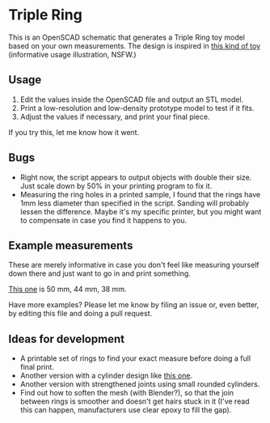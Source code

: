 # Triple Ring

This is an OpenSCAD schematic that generates a Triple Ring toy model based on your own measurements. The design is inspired in [this kind of toy][1] (informative usage illustration, NSFW.)

## Usage

 1. Edit the values inside the OpenSCAD file and output an STL model. 
 2. Print a low-resolution and low-density prototype model to test if it fits.
 3. Adjust the values if necessary, and print your final piece.

If you try this, let me know how it went.

## Bugs

 * Right now, the script appears to output objects with double their size. Just scale down by 50% in your printing program to fix it.
 * Measuring the ring holes in a printed sample, I found that the rings have 1mm less diameter than specified in the script. Sanding will probably lessen the difference. Maybe it's my specific printer, but you might want to compensate in case you find it happens to you.

## Example measurements

These are merely informative in case you don't feel like measuring yourself down there and just want to go in and print something.

[This one][2] is 50 mm, 44 mm, 38 mm.

Have more examples? Please let me know by filing an issue or, even better, by editing this file and doing a pull request.

## Ideas for development

  * A printable set of rings to find your exact measure before doing a full final print.
  * Another version with a cylinder design like [this one][3]. 
  * Another version with strengthened joints using small rounded cylinders.
  * Find out how to soften the mesh (with Blender?), so that the join between rings is smoother and doesn't get hairs stuck in it (I've read this can happen, manufacturers use clear epoxy to fill the gap).

  [1]: http://image.dhgate.com/albu_251966915_00/1.0x0.jpg
  [2]: http://www.amazon.com/Best-Triad-Chamber-Cock-Ball/dp/B008Z3CW82
  [3]: http://cockringsonline.com/images/Super%20Tri-Ring%20Large.jpg
